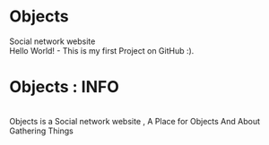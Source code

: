 # Objects
Social network website
<br>Hello World! - This is my first Project on GitHub :).

# Objects : INFO
<br>Objects is a Social network website , A  Place   for   Objects   And   About   Gathering   Things
